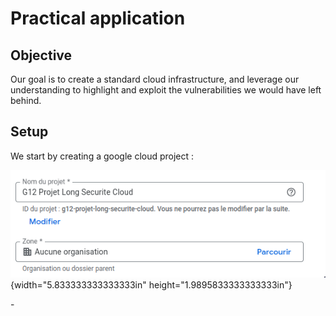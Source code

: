 # Practical application

## Objective

Our goal is to create a standard cloud infrastructure, and leverage our
understanding to highlight and exploit the vulnerabilities we would have
left behind.

## Setup

We start by creating a google cloud project :

![](media/image1.png){width="5.833333333333333in"
height="1.9895833333333333in"}

\-
